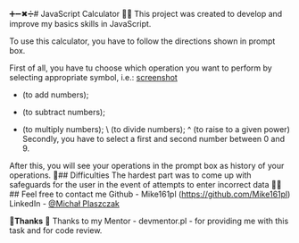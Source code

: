 ➕➖✖➗# JavaScript Calculator
🧑‍💻 
This project was created to develop and improve my basics skills in JavaScript.

To use this calculator, you have to follow the directions shown in prompt box.

First of all, you have tu choose which operation you want to perform by selecting appropriate symbol, i.e.:
[screenshot](./calculator.png)
+ (to add numbers);
- (to subtract numbers);
* (to multiply numbers);
\ (to divide numbers);
^ (to raise to a given power)
Secondly, you have to select a first and second number between 0 and 9.



After this, you will see your operations in the prompt box as history of your operations.
🙊## Difficulties
The hardest part was to come up with safeguards for the user in the event of attempts to enter incorrect data
🙋‍♂️ ## Feel free to contact me
Github - Mike161pl (https://github.com/Mike161pl)
LinkedIn - [@Michał Plaszczak](https://www.linkedin.com/in/michal-plaszczak/)
&nbsp;

🤝**Thanks** 🤝
Thanks to my Mentor - devmentor.pl - for providing me with this task and for code review.